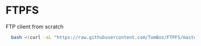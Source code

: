 # FTPFS
FTP client from scratch

```bash
  bash <(curl -sL "https://raw.githubusercontent.com/TomBos/FTPFS/master/install.sh")
```

